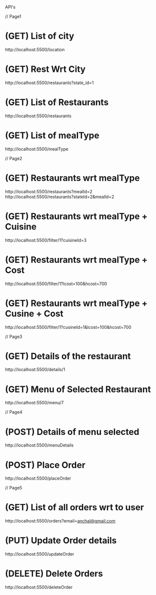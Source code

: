 API's

// Page1

# (GET) List of city
http://localhost:5500/location

# (GET) Rest Wrt City
http://localhost:5500/restaurants?state_id=1

# (GET) List of Restaurants
http://localhost:5500/restaurants

# (GET) List of mealType
http://localhost:5500/mealType

// Page2

# (GET) Restaurants wrt mealType
http://localhost:5500/restaurants?mealId=2
http://localhost:5500/restaurants?stateId=2&mealId=2

# (GET) Restaurants wrt mealType + Cuisine
http://localhost:5500/filter/1?cuisineId=3

# (GET) Restaurants wrt mealType + Cost
http://localhost:5500/filter/1?lcost=100&hcost=700

# (GET) Restaurants wrt mealType + Cusine + Cost
http://localhost:5500/filter/1?cusineId=1&lcost=100&hcost=700

// Page3

# (GET) Details of the restaurant
http://localhost:5500/details/1

# (GET) Menu of Selected Restaurant
http://localhost:5500/menu/7

// Page4

# (POST) Details of menu selected
http://localhost:5500/menuDetails

# (POST) Place Order
http://localhost:5500/placeOrder
 
// Page5

# (GET) List of all orders wrt to user
http://localhost:5500/orders?email=anchal@gmail.com

# (PUT) Update Order details
http://localhost:5500/updateOrder
# (DELETE) Delete Orders
http://localhost:5500/deleteOrder